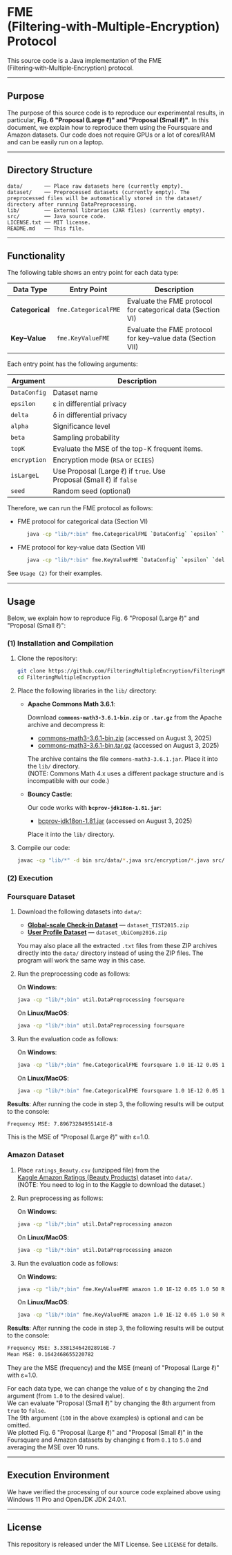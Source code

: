 # FME (Filtering‑with‑Multiple‑Encryption) Protocol

This source code is a Java implementation of the FME (Filtering‑with‑Multiple‑Encryption) protocol. 

---

## Purpose

The purpose of this source code is to reproduce our experimental results, in particular, **Fig. 6 "Proposal (Large ℓ)" and "Proposal (Small ℓ)"**. In this document, we explain how to reproduce them using the Foursquare and Amazon datasets. Our code does not require GPUs or a lot of cores/RAM and can be easily run on a laptop.

---

## Directory Structure

```text
data/       ── Place raw datasets here (currently empty).
dataset/    ── Preprocessed datasets (currently empty). The preprocessed files will be automatically stored in the dataset/ directory after running DataPreprocessing.
lib/        ── External libraries (JAR files) (currently empty).
src/        ── Java source code.
LICENSE.txt ── MIT license.
README.md   ── This file.
```

---

## Functionality

The following table shows an entry point for each data type: 

| Data Type       | Entry Point          | Description              |
| --------------- | -------------------- | ------------------------ |
| **Categorical** | `fme.CategoricalFME` | Evaluate the FME protocol for categorical data (Section VI)|
| **Key–Value**   | `fme.KeyValueFME`    | Evaluate the FME protocol for key–value data (Section VII)|

Each entry point has the following arguments:

| Argument                | Description                                   |
| ----------------------- | --------------------------------------------- |
| `DataConfig`            | Dataset name                                  |
| `epsilon`               | ε in differential privacy                     |
| `delta`                 | δ in differential privacy                     |
| `alpha`                 | Significance level                            |
| `beta`                  | Sampling probability                          |
| `topK`                  | Evaluate the MSE of the top-K frequent items. |
| `encryption`            | Encryption mode (`RSA` or `ECIES`)            |
| `isLargeL`              | Use Proposal (Large ℓ) if `true`. Use Proposal (Small ℓ) if `false` |
| `seed`                  | Random seed (optional)                        |

Therefore, we can run the FME protocol as follows:
- FME protocol for categorical data (Section VI)
   ```bash
      java -cp "lib/*:bin" fme.CategoricalFME `DataConfig` `epsilon` `delta` `alpha` `beta` `topK` `encryption` `isLargeL` `seed`
   ```

- FME protocol for key-value data (Section VII)
   ```bash
      java -cp "lib/*:bin" fme.KeyValueFME `DataConfig` `epsilon` `delta` `alpha` `beta` `topK` `encryption` `isLargeL` `seed`
   ```

See ``Usage (2)`` for their examples.

---

## Usage

Below, we explain how to reproduce Fig. 6 "Proposal (Large ℓ)" and "Proposal (Small ℓ)":

### (1) Installation and Compilation

1. Clone the repository:

   ```bash
   git clone https://github.com/FilteringMultipleEncryption/FilteringMultipleEncryption.git
   cd FilteringMultipleEncryption
   ```

2. Place the following libraries in the `lib/` directory:

   - **Apache Commons Math 3.6.1**:

     Download **`commons-math3-3.6.1-bin.zip`** or **`.tar.gz`** from the Apache archive and decompress it:
     - [commons-math3-3.6.1-bin.zip](https://archive.apache.org/dist/commons/math/binaries/commons-math3-3.6.1-bin.zip) (accessed on August 3, 2025)
     - [commons-math3-3.6.1-bin.tar.gz](https://archive.apache.org/dist/commons/math/binaries/commons-math3-3.6.1-bin.tar.gz) (accessed on August 3, 2025)
     
     The archive contains the file `commons-math3-3.6.1.jar`. Place it into the `lib/` directory.  
     (NOTE: Commons Math 4.x uses a different package structure and is incompatible with our code.)
   - **Bouncy Castle**:

     Our code works with **`bcprov-jdk18on-1.81.jar`**:
     - [bcprov-jdk18on-1.81.jar](https://repo1.maven.org/maven2/org/bouncycastle/bcprov-jdk18on/1.81/bcprov-jdk18on-1.81.jar) (accessed on August 3, 2025)

     Place it into the `lib/` directory.
     
3. Compile our code:

   ```bash
   javac -cp "lib/*" -d bin src/data/*.java src/encryption/*.java src/fme/*.java src/hash/*.java src/sageo/*.java src/util/*.java
   ```

### (2) Execution

### Foursquare Dataset

1. Download the following datasets into `data/`:
   - **[Global-scale Check-in Dataset](https://sites.google.com/site/yangdingqi/home/foursquare-dataset#h.p_ID_56)** — `dataset_TIST2015.zip`
   - **[User Profile Dataset](https://sites.google.com/site/yangdingqi/home/foursquare-dataset#h.p_ID_68)** — `dataset_UbiComp2016.zip`
   
   You may also place all the extracted `.txt` files from these ZIP archives directly into the `data/` directory instead of using the ZIP files. The program will work the same way in this case.
2. Run the preprocessing code as follows:

   On **Windows**:
      ```bash
      java -cp "lib/*;bin" util.DataPreprocessing foursquare
      ```
      
   On **Linux/MacOS**:
      ```bash
      java -cp "lib/*:bin" util.DataPreprocessing foursquare
      ```

3. Run the evaluation code as follows:

   On **Windows**:
   ```bash
   java -cp "lib/*;bin" fme.CategoricalFME foursquare 1.0 1E-12 0.05 1.0 50 RSA true 100
   ```
   
   On **Linux/MacOS**:
   ```bash
   java -cp "lib/*:bin" fme.CategoricalFME foursquare 1.0 1E-12 0.05 1.0 50 RSA true 100
   ```

**Results**: After running the code in step 3, the following results will be output to the console:

   ```bash
   Frequency MSE: 7.89673284955141E-8
   ```
   This is the MSE of "Proposal (Large ℓ)" with ε=1.0.

### Amazon Dataset

1. Place `ratings_Beauty.csv` (unzipped file) from the [Kaggle Amazon Ratings (Beauty Products)](https://www.kaggle.com/datasets/skillsmuggler/amazon-ratings) dataset into `data/`. \
   (NOTE: You need to log in to the Kaggle to download the dataset.)
2. Run preprocessing as follows:

   On **Windows**:
      ```bash
      java -cp "lib/*;bin" util.DataPreprocessing amazon
      ```
   
   On **Linux/MacOS**:
      ```bash
      java -cp "lib/*:bin" util.DataPreprocessing amazon
      ```

3. Run the evaluation code as follows:

   On **Windows**:
   ```bash
   java -cp "lib/*;bin" fme.KeyValueFME amazon 1.0 1E-12 0.05 1.0 50 RSA true 100
   ```
   
   On **Linux/MacOS**:
   ```bash
   java -cp "lib/*:bin" fme.KeyValueFME amazon 1.0 1E-12 0.05 1.0 50 RSA true 100
   ```

**Results**: After running the code in step 3, the following results will be output to the console:

   ```bash
   Frequency MSE: 3.338134642028916E-7
   Mean MSE: 0.1642468655220782
   ```
   They are the MSE (frequency) and the MSE (mean) of "Proposal (Large ℓ)" with ε=1.0.

For each data type, we can change the value of ε by changing the 2nd argument (from `1.0` to the desired value). \
We can evaluate "Proposal (Small ℓ)" by changing the 8th argument from `true` to `false`. \
The 9th argument (`100` in the above examples) is optional and can be omitted. \
We plotted Fig. 6 "Proposal (Large ℓ)" and "Proposal (Small ℓ)" in the Foursquare and Amazon datasets by changing ε from `0.1` to `5.0` and averaging the MSE over 10 runs.

---

## Execution Environment

We have verified the processing of our source code explained above using Windows 11 Pro and OpenJDK JDK 24.0.1.

---

## License

This repository is released under the MIT License. See `LICENSE` for details.
